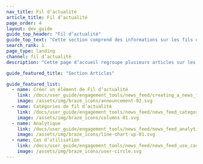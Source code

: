 ```yaml
---
nav_title: Fil d’actualité
article_title: Fil d’actualité
page_order: 4
layout: dev_guide
guide_top_header: "Fil d’actualité"
guide_top_text: "Cette section comprend des informations sur les fils d’actualité, qui deviennent obsolètes. Braze recommande aux clients qui utilisent notre outil de fil d’actualités de passer à notre canal de communication de cartes de contenu : il est plus flexible, plus personnalisable et plus fiable. Découvrez notre <a href='/docs/user_guide/message_building_by_channel/content_cards/migrating_from_news_feed/'>guide de migration</a> pour en savoir plus."
search_rank: 1
page_type: landing
channel: fil d’actualité
description: "Cette page d’accueil regroupe plusieurs articles sur les fils d’actualité. Vous trouverez ici des ressources pour créer, catégoriser et analyser les éléments de votre fil d’actualité."

guide_featured_title: "Section Articles"

guide_featured_list:
  - name: Créer un élément de Fil d’actualité
    link: /docs/user_guide/engagement_tools/news_feed/creating_a_news_feed_item/
    image: /assets/img/braze_icons/announcement-02.svg
  - name: Catégories de fil d’actualité
    link: /docs/user_guide/engagement_tools/news_feed/news_feed_categories/
    image: /assets/img/braze_icons/columns-01.svg
  - name: Analytique
    link: /docs/user_guide/engagement_tools/news_feed/news_feed_analytics_and_retargeting_data/
    image: /assets/img/braze_icons/line-chart-up-01.svg
  - name: Cas d’utilisation
    link: /docs/user_guide/engagement_tools/news_feed/news_feed_use_cases/
    image: /assets/img/braze_icons/user-circle.svg
---
```


